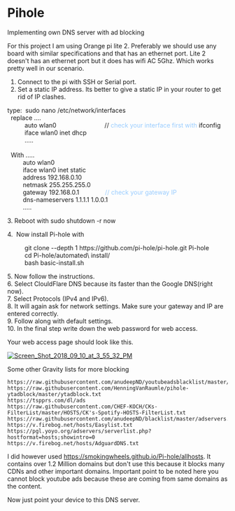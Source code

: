 # Pihole
Implementing own DNS server with ad blocking 


For this project I am using Orange pi lite 2. Preferably we should use any board with similar specifications and that has an ethernet port.
Lite 2 doesn't has an ethernet port but it does has wifi AC 5Ghz. Which works pretty well in our scenario. 

1. Connect to the pi with SSH or Serial port.
2. Set a static IP address. Its better to give a static IP in your router to get rid of IP clashes.
  
 <div>type: &nbsp;sudo nano /etc/network/interfaces</div>
<div>&nbsp; replace ....</div>
<div>&nbsp; &nbsp; &nbsp; &nbsp; &nbsp; auto wlan0 &nbsp; &nbsp; &nbsp; &nbsp; &nbsp; &nbsp; &nbsp; &nbsp; &nbsp; &nbsp; &nbsp; &nbsp; &nbsp; &nbsp;// <span style="color: #99ccff;">check your interface first with </span>ifconfig</div>
<div>&nbsp; &nbsp; &nbsp; &nbsp; &nbsp; iface wlan0 inet dhcp</div>
<div>&nbsp; &nbsp; &nbsp; &nbsp; &nbsp; .....</div>
<div>&nbsp;</div>
<div>&nbsp; With .....</div>
<div>&nbsp; &nbsp; &nbsp; &nbsp; &nbsp;auto wlan0</div>
<div>&nbsp; &nbsp; &nbsp; &nbsp; &nbsp;iface wlan0 inet static</div>
<div>&nbsp; &nbsp; &nbsp; &nbsp; &nbsp;address 192.168.0.10</div>
<div>&nbsp; &nbsp; &nbsp; &nbsp; &nbsp;netmask 255.255.255.0</div>
<div>&nbsp; &nbsp; &nbsp; &nbsp; &nbsp;gateway 192.168.0.1 &nbsp; &nbsp; &nbsp; &nbsp; &nbsp; &nbsp; &nbsp; <span style="color: #99ccff;">// check your gateway IP</span></div>
<div>&nbsp; &nbsp; &nbsp; &nbsp; &nbsp;dns-nameservers 1.1.1.1 1.0.0.1</div>
<div>&nbsp; &nbsp; &nbsp; &nbsp; &nbsp;.....</div>
       
<p>3. Reboot with sudo shutdown -r now</p>
<p>4. &nbsp;Now install Pi-hole with</p>
<p>&nbsp; &nbsp; &nbsp; &nbsp; &nbsp; git clone --depth 1 https://github.com/pi-hole/pi-hole.git Pi-hole<br />&nbsp; &nbsp; &nbsp; &nbsp; &nbsp; cd Pi-hole/automated\ install/<br />&nbsp; &nbsp; &nbsp; &nbsp; &nbsp; bash basic-install.sh</p>
<p>5. Now follow the instructions.<br />6. Select ClouldFlare DNS because its faster than the Google DNS(right now).<br />7. Select Protocols (IPv4 and IPv6).<br />8. It will again ask for network settings. Make sure your gateway and IP are entered correctly.<br />9. Follow along with default settings. <br />10. In the final step write down the web password for web access.</p>
Your web access page should look like this.

<a href="https://ibb.co/jj8xUp"><img src="https://preview.ibb.co/iagHUp/Screen_Shot_2018_09_10_at_3_55_32_PM.png" alt="Screen_Shot_2018_09_10_at_3_55_32_PM" border="0"></a>





Some other Gravity lists for more blocking 

	https://raw.githubusercontent.com/anudeepND/youtubeadsblacklist/master/hosts.txt	
	https://raw.githubusercontent.com/HenningVanRaumle/pihole-ytadblock/master/ytadblock.txt	
	https://tspprs.com/dl/ads	
	https://raw.githubusercontent.com/CHEF-KOCH/CKs-FilterList/master/HOSTS/CK's-Spotify-HOSTS-FilterList.txt	
	https://raw.githubusercontent.com/anudeepND/blacklist/master/adservers.txt	
	https://v.firebog.net/hosts/Easylist.txt	
	https://pgl.yoyo.org/adservers/serverlist.php?hostformat=hosts;showintro=0	
	https://v.firebog.net/hosts/AdguardDNS.txt
  
  
  
I did however used https://smokingwheels.github.io/Pi-hole/allhosts. It contains over 1.2 Million domains but don't use this because it blocks many CDNs and other important domains. Important point to be noted here you cannot block youtube ads because these are coming from same domains as the content.

Now just point your device to this DNS server.
  

